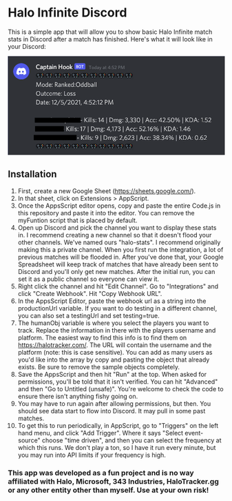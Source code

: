 # Halo Infinite Discord

This is a simple app that will allow you to show basic Halo Infinite match stats in Discord after a match has finished. Here's what it will look like in your Discord:
 
![](2021-12-05-17-29-24.png)

## Installation
1. First, create a new Google Sheet (https://sheets.google.com/).
2. In that sheet, click on Extensions > AppScript.
3. Once the AppsScript editor opens, copy and paste the entire Code.js in this repository and paste it into the editor. You can remove the myFuntion script that is placed by default.
4. Open up Discord and pick the channel you want to display these stats in. I recommend creating a new channel so that it doesn't flood your other channels. We've named ours "halo-stats". I recommend originally making this a private channel. When you first run the integration, a lot of previous matches will be flooded in. After you've done that, your Google Spreadsheet will keep track of matches that have already been sent to Discord and you'll only get new matches. After the initial run, you can set it as a public channel so everyone can view it.
5. Right click the channel and hit "Edit Channel". Go to "Integrations" and click "Create Webhook". Hit "Copy Webhook URL".
6. In the AppsScript Editor, paste the webhook url as a string into the productionUrl variable. If you want to do testing in a different channel, you can also set a testingUrl and set testing=true. 
7. The humanObj variable is where you select the players you want to track. Replace the information in there with the players username and platform. The easiest way to find this info is to find them on https://halotracker.com/. The URL will contain the username and the platform (note: this is case sensitive). You can add as many users as you'd like into the array by copy and pasting the object that already exists. Be sure to remove the sample objects completely.
8. Save the AppsScript and then hit "Run" at the top. When asked for permissions, you'll be told that it isn't verified. You can hit "Advanced" and then "Go to Untitled (unsafe)". You're welcome to check the code to ensure there isn't anything fishy going on.
9. You may have to run again after allowing permissions, but then. You should see data start to flow into Discord. It may pull in some past matches.
10. To get this to run periodically, in AppScript, go to "Triggers" on the left hand menu, and click "Add Trigger". Where it says "Select event-source" choose "time driven", and then you can select the frequency at which this runs. We don't play a ton, so I have it run every minute, but you may run into API limits if your frequency is high.

### This app was developed as a fun project and is no way affiliated with Halo, Microsoft, 343 Industries, HaloTracker.gg or any other entity other than myself. Use at your own risk!